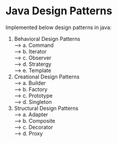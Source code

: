 # Java Design Patterns
Implemented below design patterns in java:
1. Behavioral Design Patterns<br>
--> a. Command<br>
--> b. Iterator<br>
--> c. Observer<br>
--> d. Stratergy<br>
--> e. Template<br>
2. Creational Design Patterns<br>
--> a. Builder<br>
--> b. Factory<br>
--> c. Prototype<br>
--> d. Singleton<br>
3. Structural Design Patterns<br>
--> a. Adapter<br>
--> b. Composite<br>
--> c. Decorator<br>
--> d. Proxy<br>

